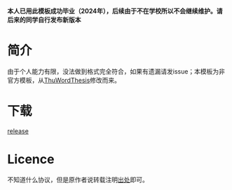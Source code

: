 **本人已用此模板成功毕业（2024年），后续由于不在学校所以不会继续维护。请后来的同学自行发布新版本**

# 简介

由于个人能力有限，没法做到格式完全符合，如果有遗漏请发issue；本模板为非官方模板，从[ThuWordThesis](https://github.com/qbh16/ThuWordThesis)修改而来。

# 下载
[release](https://github.com/xyls184/hebeu-thesis-word/releases)

#  Licence
不知道什么协议，但是原作者说转载注明[出处](https://github.com/qbh16/ThuWordThesis)即可。
